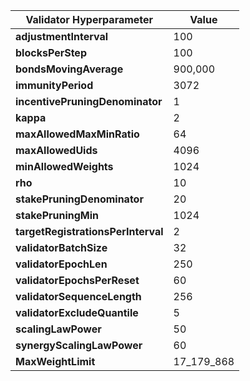 | **Validator Hyperparameter**       | **Value**            |
|------------------------------------|----------------------|
| **adjustmentInterval**             | 100                  |
| **blocksPerStep**                  | 100                  |
| **bondsMovingAverage**             | 900,000              |
| **immunityPeriod**                 | 3072                 |
| **incentivePruningDenominator**    | 1                    |
| **kappa**                          | 2                    |
| **maxAllowedMaxMinRatio**          | 64                   |
| **maxAllowedUids**                 | 4096                 |
| **minAllowedWeights**              | 1024                 |
| **rho**                            | 10                   |
| **stakePruningDenominator**        | 20                   |
| **stakePruningMin**                | 1024                 |
| **targetRegistrationsPerInterval** | 2                    |
| **validatorBatchSize**             | 32                   |
| **validatorEpochLen**              | 250                  |
| **validatorEpochsPerReset**        | 60                   |
| **validatorSequenceLength**        | 256                  |
| **validatorExcludeQuantile**       | 5                    |
| **scalingLawPower**                | 50                   |
| **synergyScalingLawPower**         | 60                   |
| **MaxWeightLimit**                 | 17_179_868           |
